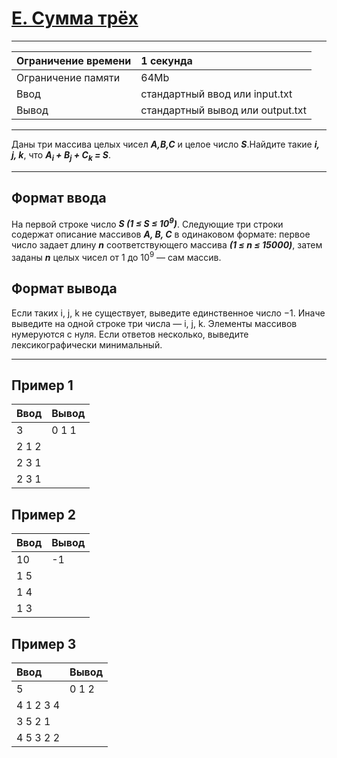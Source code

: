 # [E. Сумма трёх](https://contest.yandex.ru/contest/29075/problems/E/)

---
| Ограничение времени | 1 секунда |
| :--- | :--- |
| Ограничение памяти | 64Mb |
| Ввод | стандартный ввод или input.txt |
| Вывод | стандартный вывод или output.txt |
---
Даны три массива целых чисел ***A,B,C*** и целое число ***S***.Найдите такие ***i, j, k***, что ***A<sub>i</sub> + B<sub>j</sub> + C<sub>k</sub> = S***.

---
## Формат ввода
На первой строке число ***S (1 ≤ S ≤ 10<sup>9</sup>)***. Следующие три строки содержат описание массивов ***A, B, C*** в одинаковом формате: первое число задает длину ***n*** соответствующего массива ***(1 ≤ n ≤ 15000)***, затем заданы ***n*** целых чисел от 1 до 10<sup>9</sup> — сам массив.

## Формат вывода
Если таких i, j, k не существует, выведите единственное число −1. Иначе выведите на одной строке три числа — i, j, k. Элементы массивов нумеруются с нуля. Если ответов несколько, выведите лексикографически минимальный.

---
## Пример 1

| Ввод | Вывод |
| :--- | :--- |
| 3 | 0 1 1 |
| 2 1 2 |  |
| 2 3 1 |  |
| 2 3 1 |  |

## Пример 2

| Ввод | Вывод |
| :--- | :--- |
| 10 | -1 |
| 1 5 |  |
| 1 4 |  |
| 1 3 |  |

## Пример 3

| Ввод | Вывод |
| :--- | :--- |
| 5 | 0 1 2 |
| 4 1 2 3 4 |  |
| 3 5 2 1 |  |
| 4 5 3 2 2 |  |
